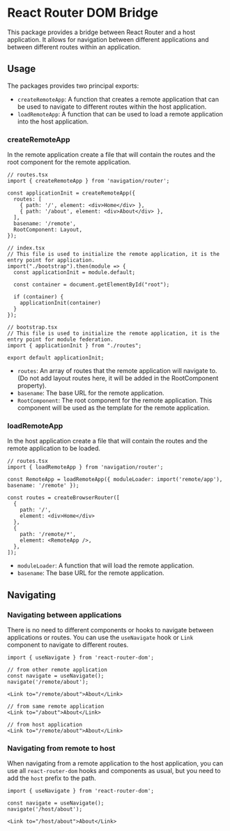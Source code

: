 # React Router DOM Bridge

This package provides a bridge between React Router and a host application. It allows for navigation between different applications and between different routes within an application.

## Usage
 The packages provides two principal exports:
 - `createRemoteApp`: A function that creates a remote application that can be used to navigate to different routes within the host application.
 - `loadRemoteApp`: A function that can be used to load a remote application into the host application.

### createRemoteApp
 In the remote application create a file that will contain the routes and the root component for the remote application.

```tsx
// routes.tsx
import { createRemoteApp } from 'navigation/router';

const applicationInit = createRemoteApp({
  routes: [
    { path: '/', element: <div>Home</div> },
    { path: '/about', element: <div>About</div> },
  ],
  basename: '/remote',
  RootComponent: Layout,
});

// index.tsx
// This file is used to initialize the remote application, it is the entry point for application.
import("./bootstrap").then(module => {
  const applicationInit = module.default;

  const container = document.getElementById("root");

  if (container) {
    applicationInit(container)
  }
});

// bootstrap.tsx
// This file is used to initialize the remote application, it is the entry point for module federation.
import { applicationInit } from "./routes";

export default applicationInit;
```
 - `routes`: An array of routes that the remote application will navigate to.(Do not add layout routes here, it will be added in the RootComponent property).
 - `basename`: The base URL for the remote application.
 - `RootComponent`: The root component for the remote application. This component will be used as the template for the remote application.


### loadRemoteApp
In the host application create a file that will contain the routes and the remote application to be loaded.

```tsx
// routes.tsx
import { loadRemoteApp } from 'navigation/router';

const RemoteApp = loadRemoteApp({ moduleLoader: import('remote/app'), basename: '/remote' });

const routes = createBrowserRouter([
  {
    path: '/',
    element: <div>Home</div>
  },
  {
    path: '/remote/*',
    element: <RemoteApp />,
  },
]);
```

 - `moduleLoader`: A function that will load the remote application.
 - `basename`: The base URL for the remote application.


 ## Navigating

 ### Navigating between applications
 There is no need to different components or hooks to navigate between applications or routes. You can use the `useNavigate` hook or `Link` component to navigate to different routes.

 ```tsx
 import { useNavigate } from 'react-router-dom';

 // from other remote application
 const navigate = useNavigate();
 navigate('/remote/about');

 <Link to="/remote/about">About</Link>

 // from same remote application
 <Link to="/about">About</Link>

 // from host application
 <Link to="/remote/about">About</Link>
 ```

 ### Navigating from remote to host
 When navigating from a remote application to the host application, you can use all `react-router-dom` hooks and components as usual, but you need to add the `host` prefix to the path.

 ```tsx
 import { useNavigate } from 'react-router-dom';

 const navigate = useNavigate();
 navigate('/host/about');

 <Link to="/host/about">About</Link>
 ```